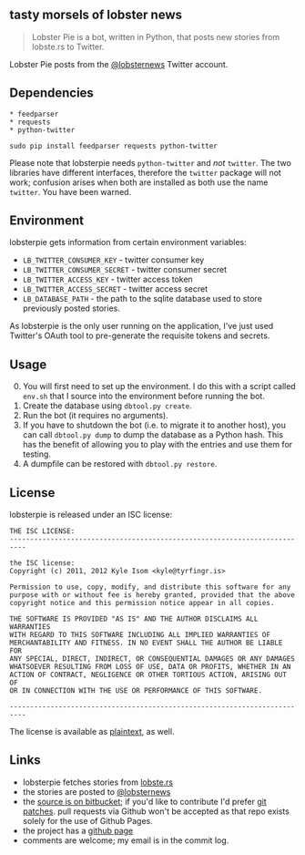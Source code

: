 ## tasty morsels of lobster news

> Lobster Pie is a bot, written in Python, that posts new stories from 
> lobste.rs to Twitter.

Lobster Pie posts from the [@lobsternews](https://twitter.com/lobsternews)
Twitter account.


## Dependencies
    * feedparser
    * requests
    * python-twitter

```
sudo pip install feedparser requests python-twitter
```

Please note that lobsterpie needs `python-twitter` and *not* `twitter`. 
The two libraries have different interfaces, therefore the `twitter`
package will not work; confusion arises when both are installed as both
use the name `twitter`. You have been warned.


## Environment
lobsterpie gets information from certain environment variables:

* `LB_TWITTER_CONSUMER_KEY` - twitter consumer key
* `LB_TWITTER_CONSUMER_SECRET` - twitter consumer secret
* `LB_TWITTER_ACCESS_KEY` - twitter access token
* `LB_TWITTER_ACCESS_SECRET` - twitter access secret
* `LB_DATABASE_PATH` - the path to the sqlite database used to store 
previously posted stories.

As lobsterpie is the only user running on the application, I've just used
Twitter's OAuth tool to pre-generate the requisite tokens and secrets.


## Usage
0. You will first need to set up the environment. I do this with a script
called `env.sh` that I source into the environment before running the bot.
0. Create the database using `dbtool.py create`.
0. Run the bot (it requires no arguments).
0. If you have to shutdown the bot (i.e. to migrate it to another host),
you can call `dbtool.py dump` to dump the database as a Python hash. This 
has the benefit of allowing you to play with the entries and use them for 
testing.
0. A dumpfile can be restored with `dbtool.py restore`.


## License
lobsterpie is released under an ISC license:

    THE ISC LICENSE:
    --------------------------------------------------------------------------
    
    the ISC license:
    Copyright (c) 2011, 2012 Kyle Isom <kyle@tyrfingr.is>
    
    Permission to use, copy, modify, and distribute this software for any
    purpose with or without fee is hereby granted, provided that the above 
    copyright notice and this permission notice appear in all copies.
    
    THE SOFTWARE IS PROVIDED "AS IS" AND THE AUTHOR DISCLAIMS ALL WARRANTIES
    WITH REGARD TO THIS SOFTWARE INCLUDING ALL IMPLIED WARRANTIES OF
    MERCHANTABILITY AND FITNESS. IN NO EVENT SHALL THE AUTHOR BE LIABLE FOR
    ANY SPECIAL, DIRECT, INDIRECT, OR CONSEQUENTIAL DAMAGES OR ANY DAMAGES
    WHATSOEVER RESULTING FROM LOSS OF USE, DATA OR PROFITS, WHETHER IN AN
    ACTION OF CONTRACT, NEGLIGENCE OR OTHER TORTIOUS ACTION, ARISING OUT OF
    OR IN CONNECTION WITH THE USE OR PERFORMANCE OF THIS SOFTWARE. 
    
    --------------------------------------------------------------------------

The license is available as 
[plaintext](http://www.tyrfingr.is/licenses/LICENSE.ISC), as well.


## Links
* lobsterpie fetches stories from [lobste.rs](https://lobste.rs/)
* the stories are posted to [@lobsternews](https://www.twitter.com/lobsternews)
* the [source is on bitbucket](https://bitbucket.org/kisom/lobsterpie/);
if you'd like to contribute I'd prefer 
[git patches](www.tyrfingr.is/notes/notes_patchfiles.html). pull requests via
Github won't be accepted as that repo exists solely for the use of Github 
Pages.
* the project has a [github page](https://kisom.github.com/lobsterpie/)
* comments are welcome; my email is in the commit log.


